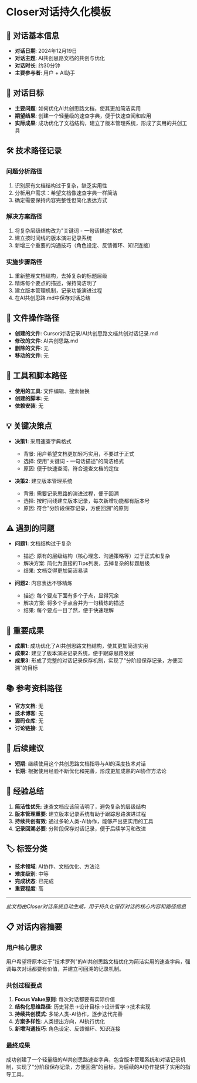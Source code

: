 # Closer对话持久化模板

## 📅 **对话基本信息**
- **对话日期**: 2024年12月19日
- **对话主题**: AI共创思路文档的共创与优化
- **对话时长**: 约30分钟
- **主要参与者**: 用户 + AI助手

## 🎯 **对话目标**
- **主要问题**: 如何优化AI共创思路文档，使其更加简洁实用
- **期望结果**: 创建一个轻量级的速查字典，便于快速查阅和应用
- **实际成果**: 成功优化了文档结构，建立了版本管理系统，形成了实用的共创工具

## 🛠️ **技术路径记录**

### **问题分析路径**
1. 识别原有文档结构过于复杂，缺乏实用性
2. 分析用户需求：希望文档像速查字典一样简洁
3. 确定需要保持内容完整性但简化表达方式

### **解决方案路径**
1. 将复杂层级结构改为"关键词 - 一句话描述"格式
2. 建立按时间线的版本演进记录系统
3. 新增三个重要的沟通技巧（角色设定、反馈循环、知识连接）

### **实施步骤路径**
1. 重新整理文档结构，去掉复杂的标题层级
2. 精炼每个要点的描述，保持简洁明了
3. 建立版本管理机制，记录功能演进过程
4. 在AI共创思路.md中保存对话总结

## 📁 **文件操作路径**
- **创建的文件**: Cursor对话记录/AI共创思路文档共创对话记录.md
- **修改的文件**: AI共创思路.md
- **删除的文件**: 无
- **移动的文件**: 无

## 🔧 **工具和脚本路径**
- **使用的工具**: 文件编辑、搜索替换
- **创建的脚本**: 无
- **依赖安装**: 无

## 💡 **关键决策点**
- **决策1**: 采用速查字典格式
  - 背景: 用户希望文档更加轻巧实用，不要过于正式
  - 选择: 使用"关键词 - 一句话描述"的简洁格式
  - 原因: 便于快速查阅，符合速查文档的定位

- **决策2**: 建立版本管理系统
  - 背景: 需要记录思路的演进过程，便于回溯
  - 选择: 按时间线建立版本记录，每次新增功能都有版本号
  - 原因: 符合"分阶段保存记录，方便回溯"的原则

## ⚠️ **遇到的问题**
- **问题1**: 文档结构过于复杂
  - 描述: 原有的层级结构（核心理念、沟通策略等）过于正式和复杂
  - 解决方案: 简化为直接的Tips列表，去掉复杂的标题层级
  - 结果: 文档变得更加简洁易读

- **问题2**: 内容表达不够精炼
  - 描述: 每个要点下面有多个子点，显得冗余
  - 解决方案: 将多个子点合并为一句精炼的描述
  - 结果: 每个要点一目了然，便于快速理解

## 🎉 **重要成果**
- **成果1**: 成功优化了AI共创思路文档结构，使其更加简洁实用
- **成果2**: 建立了版本演进记录系统，便于跟踪思路发展
- **成果3**: 形成了完整的对话记录保存机制，实现了"分阶段保存记录，方便回溯"的目标

## 📚 **参考资料路径**
- **官方文档**: 无
- **技术博客**: 无
- **源码仓库**: 无
- **讨论链接**: 无

## 🔮 **后续建议**
- **短期**: 继续使用这个共创思路文档指导与AI的深度技术对话
- **长期**: 根据使用经验不断优化和完善，形成更加成熟的AI协作方法论

## 📝 **经验总结**
1. **简洁性优先**: 速查文档应该简洁明了，避免复杂的层级结构
2. **版本管理重要**: 建立版本记录系统有助于跟踪思路演进过程
3. **持续共创有效**: 通过多轮人类-AI协作，能够产出更实用的工具
4. **记录回溯必要**: 分阶段保存对话记录，便于后续学习和改进

## 🏷️ **标签分类**
- **技术领域**: AI协作、文档优化、方法论
- **难度级别**: 中等
- **完成状态**: 已完成
- **重要程度**: 高

---

*此文档由Closer对话系统自动生成，用于持久化保存对话的核心内容和路径信息*

## 📋 **对话内容摘要**

### **用户核心需求**
用户希望将原本过于"技术罗列"的AI共创思路文档优化为简洁实用的速查字典，强调每次对话都要有价值，并建立可回溯的记录机制。

### **共创过程要点**
1. **Focus Value原则**: 每次对话都要有实际价值
2. **结构化思维路径**: 历史背景→设计目标→设计哲学→技术实现
3. **持续共创模式**: 多轮人类-AI协作，逐步迭代完善
4. **方案多样性**: 人类提出方向，AI执行优化
5. **新增沟通技巧**: 角色设定、反馈循环、知识连接

### **最终成果**
成功创建了一个轻量级的AI共创思路速查字典，包含版本管理系统和对话记录机制，实现了"分阶段保存记录，方便回溯"的目标，为后续的AI协作提供了实用的指导工具。
